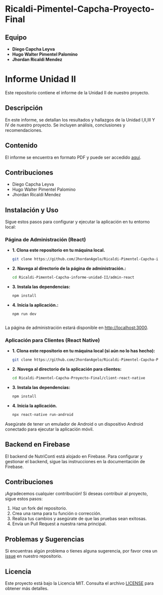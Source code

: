 # Ricaldi-Pimentel-Capcha-Proyecto-Final

## Equipo

- **Diego Capcha Leyva**
- **Hugo Walter Pimentel Palomino**
- **Jhordan Ricaldi Mendez**

# Informe Unidad II

Este repositorio contiene el informe de la Unidad II de nuestro proyecto.

## Descripción

En este informe, se detallan los resultados y hallazgos de la Unidad I,II,III Y IV de nuestro proyecto. Se incluyen análisis, conclusiones y recomendaciones.

## Contenido

El informe se encuentra en formato PDF y puede ser accedido [aquí](Ricaldi-Pimentel-Capcha-informe-unidad-IV.pdf).



## Contribuciones

- Diego Capcha Leyva 
- Hugo Walter Pimentel Palomino
- Jhordan Ricaldi Mendez

  
## Instalación y Uso

Sigue estos pasos para configurar y ejecutar la aplicación en tu entorno local:

### Página de Administración (React)


- **1. Clona este repositorio en tu máquina local.**

  ```bash
  git clone https://github.com/JhordanAgelo/Ricaldi-Pimentel-Capcha-informe-unidad-II.git

- **2. Navega al directorio de la página de administración.:**

  ```bash
  cd Ricaldi-Pimentel-Capcha-informe-unidad-II/admin-react

- **3. Instala las dependencias:**

  ```bash
  npm install

- **4. Inicia la aplicación.:**

  ```bash
  npm run dev



La página de administración estará disponible en [http://localhost:3000](http://localhost:3000).

### Aplicación para Clientes (React Native)

- **1. Clona este repositorio en tu máquina local (si aún no lo has hecho):**

  ```bash
  git clone https://github.com/JhordanAgelo/Ricaldi-Pimentel-Capcha-Proyecto-Final.git


- **2. Navega al directorio de la aplicación para clientes:**

  ```bash
  cd Ricaldi-Pimentel-Capcha-Proyecto-Final/client-react-native

- **3. Instala las dependencias:**

  ```bash
  npm install


- **4. Inicia la aplicación.**

  ```bash
  npx react-native run-android


Asegúrate de tener un emulador de Android o un dispositivo Android conectado para ejecutar la aplicación móvil.

## Backend en Firebase

El backend de NutriConti está alojado en Firebase. Para configurar y gestionar el backend, sigue las instrucciones en la documentación de Firebase.

## Contribuciones

¡Agradecemos cualquier contribución! Si deseas contribuir al proyecto, sigue estos pasos:

1. Haz un fork del repositorio.
2. Crea una rama para tu función o corrección.
3. Realiza tus cambios y asegúrate de que las pruebas sean exitosas.
4. Envía un Pull Request a nuestra rama principal.

## Problemas y Sugerencias

Si encuentras algún problema o tienes alguna sugerencia, por favor crea un [issue](https://github.com/tuusuario/nutriconti/issues) en nuestro repositorio.

## Licencia

Este proyecto está bajo la Licencia MIT. Consulta el archivo [LICENSE](LICENSE) para obtener más detalles.
